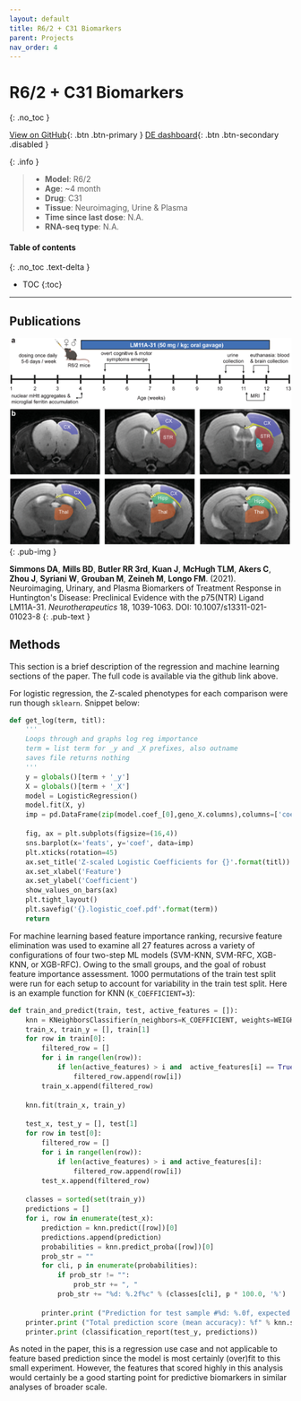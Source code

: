 ```yaml
---
layout: default
title: R6/2 + C31 Biomarkers
parent: Projects
nav_order: 4
---
```


# R6/2 + C31 Biomarkers
{: .no_toc }

[View on GitHub](https://github.com/Longo-Lab/R62_C31_biomarkers){: .btn .btn-primary }
[DE dashboard](#){: .btn .btn-secondary .disabled }

{: .info }
> - **Model**: R6/2
> - **Age**:  ~4 month
> - **Drug**: C31
> - **Tissue**: Neuroimaging, Urine & Plasma
> - **Time since last dose**: N.A.
> - **RNA-seq type**: N.A.

#### Table of contents
{: .no_toc .text-delta }

- TOC
{:toc}

---

## Publications

[![](/assets/images/r62_c31_biomarkers_1.png)](https://doi.org/10.1007/s13311-021-01023-8)
{: .pub-img }

**Simmons DA**, **Mills BD**, **Butler RR 3rd**, **Kuan J**, **McHugh TLM**, **Akers C**, **Zhou J**, **Syriani W**, **Grouban M**, **Zeineh M**, **Longo FM**. (2021). Neuroimaging, Urinary, and Plasma Biomarkers of Treatment Response in Huntington's Disease: Preclinical Evidence with the p75(NTR) Ligand LM11A-31. _Neurotherapeutics_ 18, 1039-1063. DOI: 10.1007/s13311-021-01023-8
{: .pub-text }

## Methods

This section is a brief description of the regression and machine learning sections of the paper. The full code is available via the github link above.

For logistic regression, the Z-scaled phenotypes for each comparison were run though `sklearn`. Snippet below:

```py
def get_log(term, titl):
    '''
    Loops through and graphs log reg importance
    term = list term for _y and _X prefixes, also outname
    saves file returns nothing
    '''
    y = globals()[term + '_y']
    X = globals()[term + '_X']
    model = LogisticRegression()
    model.fit(X, y)
    imp = pd.DataFrame(zip(model.coef_[0],geno_X.columns),columns=['coef', 'feats'])
    
    fig, ax = plt.subplots(figsize=(16,4))
    sns.barplot(x='feats', y='coef', data=imp)
    plt.xticks(rotation=45)
    ax.set_title('Z-scaled Logistic Coefficients for {}'.format(titl))
    ax.set_xlabel('Feature')
    ax.set_ylabel('Coefficient')
    show_values_on_bars(ax)
    plt.tight_layout()
    plt.savefig('{}.logistic_coef.pdf'.format(term))
    return
```

For machine learning based feature importance ranking, recursive feature elimination was used to examine all 27 features across a variety of configurations of four two-step ML models (SVM-KNN, SVM-RFC, XGB-KNN, or XGB-RFC). Owing to the small groups, and the goal of robust feature importance assessment. 1000 permutations of the train test split were run for each setup to account for variability in the train test split. Here is an example function for KNN (`K_COEFFICIENT=3`):

```py
def train_and_predict(train, test, active_features = []):
    knn = KNeighborsClassifier(n_neighbors=K_COEFFICIENT, weights=WEIGHTS_TYPE)
    train_x, train_y = [], train[1]
    for row in train[0]:
        filtered_row = []
        for i in range(len(row)):
            if len(active_features) > i and  active_features[i] == True:
                filtered_row.append(row[i])
        train_x.append(filtered_row)

    knn.fit(train_x, train_y)

    test_x, test_y = [], test[1]
    for row in test[0]:
        filtered_row = []
        for i in range(len(row)):
            if len(active_features) > i and active_features[i]:
                filtered_row.append(row[i])
        test_x.append(filtered_row)

    classes = sorted(set(train_y))
    predictions = []
    for i, row in enumerate(test_x):
        prediction = knn.predict([row])[0]
        predictions.append(prediction)
        probabilities = knn.predict_proba([row])[0]
        prob_str = ""
        for cli, p in enumerate(probabilities):
            if prob_str != "":
                prob_str += ", "
            prob_str += "%d: %.2f%c" % (classes[cli], p * 100.0, '%')

        printer.print ("Prediction for test sample #%d: %.0f, expected %d  (probabilities: %s)" % (i + 1, prediction, test_y[i], prob_str))
    printer.print ("Total prediction score (mean accuracy): %f" % knn.score(test_x, test_y))
    printer.print (classification_report(test_y, predictions))
```

As noted in the paper, this is a regression use case and not applicable to feature based prediction since the model is most certainly (over)fit to this small experiment. However, the features that scored highly in this analysis would certainly be a good starting point for predictive biomarkers in similar analyses of broader scale.